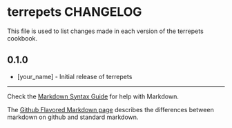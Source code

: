 terrepets CHANGELOG
===================

This file is used to list changes made in each version of the terrepets cookbook.

0.1.0
-----
- [your_name] - Initial release of terrepets

- - -
Check the [Markdown Syntax Guide](http://daringfireball.net/projects/markdown/syntax) for help with Markdown.

The [Github Flavored Markdown page](http://github.github.com/github-flavored-markdown/) describes the differences between markdown on github and standard markdown.
